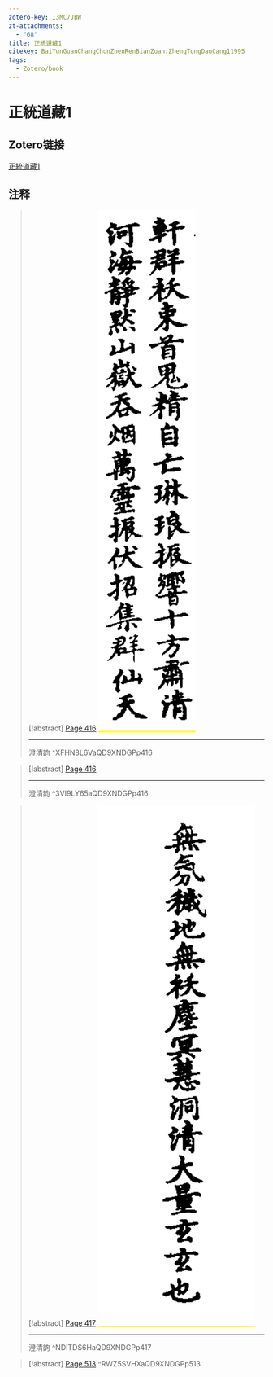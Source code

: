 ```yaml
---
zotero-key: I3MC7JBW
zt-attachments:
  - "68"
title: 正統道藏1
citekey: BaiYunGuanChangChunZhenRenBianZuan.ZhengTongDaoCang11995
tags:
  - Zotero/book
---
```

# 正統道藏1

## Zotero链接

[正統道藏1](zotero://select/library/items/I3MC7JBW) 

## 注释


> [!abstract] [Page 416](zotero://open-pdf/library/items/QD9XNDGP?page=416&annotation=XFHN8L6V)
> <mark style="color: #ffd400;">![](08-Assets/images/zotero/XFHN8L6V.png)</mark>
> 
> * * *
> 
> 澄清韵
> ^XFHN8L6VaQD9XNDGPp416

> [!abstract] [Page 416](zotero://open-pdf/library/items/QD9XNDGP?page=416&annotation=3VI9LY65)
> <mark style="color: #ffd400;"></mark>
> 
> * * *
> 
> 澄清韵
> ^3VI9LY65aQD9XNDGPp416

> [!abstract] [Page 417](zotero://open-pdf/library/items/QD9XNDGP?page=417&annotation=NDITDS6H)
> <mark style="color: #ffd400;">![](08-Assets/images/zotero/NDITDS6H.png)</mark>
> 
> * * *
> 
> 澄清韵
> ^NDITDS6HaQD9XNDGPp417

> [!abstract] [Page 513](zotero://open-pdf/library/items/QD9XNDGP?page=513&annotation=RWZ5SVHX)
> <mark style="color: #ffff00;"></mark>
> ^RWZ5SVHXaQD9XNDGPp513



